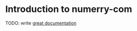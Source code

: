 # Introduction to numerry-com

TODO: write [great documentation](http://jacobian.org/writing/what-to-write/)
